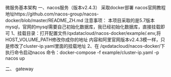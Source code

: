 微服务基本架构
一、nacos服务（版本v2.4.3）
  采取docker部署 nacos官网教程地址https://github.com/nacos-group/nacos-docker/blob/master/README_ZH.md
  注意事项：
   本项目采取的是5.7版本mysql，官网的mysql需要自己初始化数据库，我已经初始化数据库，直接挂载即可
   1、挂载目录：打开配置文件/qxdatacloud/nacos-docker/example/.env,将HOST_VOLUME_PATH修改你成你的地址
      内容和阿里官网版本v2.4.3模一样，只是修改了cluster-ip.yaml里面的挂载地址
   2、在 /qxdatacloud/nacos-docker/下执行命令启动nacos
      命令：docker-compose -f example/cluster-ip.yaml -p nacos up

二、 gateway
